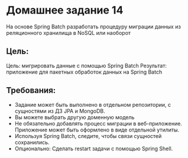 # Домашнее задание 14

На основе Spring Batch разработать процедуру миграции данных из реляционного хранилища в NoSQL или наоборот

## Цель:

Цель: мигрировать данные с помощью Spring Batch
Результат: приложение для пакетных обработок данных на Spring Batch

## Требования:

 - Задание может быть выполнено в отдельном репозитории, с сущностями из ДЗ JPA и MongoDB.
 - Вы можете выбрать другую доменную модель
 - Не обязательно добавлять процесс миграции в веб-приложение. Приложение может быть оформлено в виде отдельной утилиты.
 - Используя Spring Batch, следите, чтобы связи сущностей сохранились.
 - Опционально: Сделать restart задачи с помощью Spring Shell.